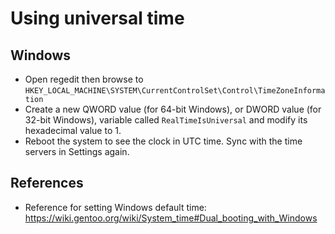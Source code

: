 # Using universal time

## Windows

- Open regedit then browse to `HKEY_LOCAL_MACHINE\SYSTEM\CurrentControlSet\Control\TimeZoneInformation`
- Create a new QWORD value (for 64-bit Windows), or DWORD value (for 32-bit Windows), variable called `RealTimeIsUniversal` and modify its hexadecimal value to 1.
- Reboot the system to see the clock in UTC time. Sync with the time servers in Settings again.

## References

- Reference for setting Windows default time: https://wiki.gentoo.org/wiki/System_time#Dual_booting_with_Windows